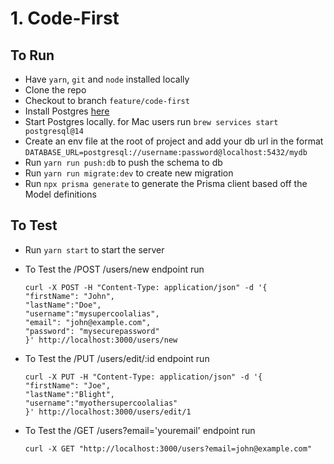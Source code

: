 # 1. Code-First

## To Run

- Have `yarn`, `git` and `node` installed locally
- Clone the repo
- Checkout to branch `feature/code-first`
- Install Postgres [here](https://formulae.brew.sh/formula/postgresql@14)
- Start Postgres locally. for Mac users run `brew services start postgresql@14`
- Create an env file at the root of project and add your db url in the format `DATABASE_URL=postgresql://username:password@localhost:5432/mydb`
- Run `yarn run push:db` to push the schema to db
- Run `yarn run migrate:dev` to create new migration
- Run `npx prisma generate` to generate the Prisma client based off the Model definitions

## To Test

- Run `yarn start` to start the server
- To Test the /POST /users/new endpoint run

  ```
  curl -X POST -H "Content-Type: application/json" -d '{
  "firstName": "John",
  "lastName":"Doe",
  "username":"mysupercoolalias",
  "email": "john@example.com",
  "password": "mysecurepassword"
  }' http://localhost:3000/users/new
  ```

- To Test the /PUT /users/edit/:id endpoint run

  ```
  curl -X PUT -H "Content-Type: application/json" -d '{
  "firstName": "Joe",
  "lastName":"Blight",
  "username":"myothersupercoolalias"
  }' http://localhost:3000/users/edit/1
  ```

- To Test the /GET /users?email='youremail' endpoint run
  ```
  curl -X GET "http://localhost:3000/users?email=john@example.com"
  ```
